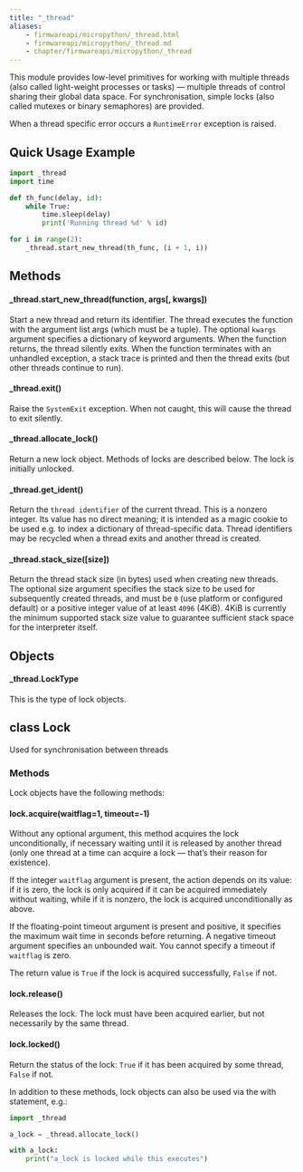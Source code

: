 ```yaml
---
title: "_thread"
aliases:
    - firmwareapi/micropython/_thread.html
    - firmwareapi/micropython/_thread.md
    - chapter/firmwareapi/micropython/_thread
---
```


This module provides low-level primitives for working with multiple threads (also called light-weight processes or tasks) — multiple threads of control sharing their global data space. For synchronisation, simple locks (also called mutexes or binary semaphores) are provided.

When a thread specific error occurs a `RuntimeError` exception is raised.

## Quick Usage Example

```python
import _thread
import time

def th_func(delay, id):
    while True:
        time.sleep(delay)
        print('Running thread %d' % id)

for i in range(2):
    _thread.start_new_thread(th_func, (i + 1, i))
```

## Methods

#### \_thread.start\_new\_thread(function, args\[, kwargs\])

Start a new thread and return its identifier. The thread executes the function with the argument list args (which must be a tuple). The optional `kwargs` argument specifies a dictionary of keyword arguments. When the function returns, the thread silently exits. When the function terminates with an unhandled exception, a stack trace is printed and then the thread exits (but other threads continue to run).

#### \_thread.exit()

Raise the `SystemExit` exception. When not caught, this will cause the thread to exit silently.

#### \_thread.allocate\_lock()

Return a new lock object. Methods of locks are described below. The lock is initially unlocked.

#### \_thread.get\_ident()

Return the `thread identifier` of the current thread. This is a nonzero integer. Its value has no direct meaning; it is intended as a magic cookie to be used e.g. to index a dictionary of thread-specific data. Thread identifiers may be recycled when a thread exits and another thread is created.

#### \_thread.stack\_size(\[size\])

Return the thread stack size (in bytes) used when creating new threads. The optional size argument specifies the stack size to be used for subsequently created threads, and must be `0` (use platform or configured default) or a positive integer value of at least `4096` (4KiB). 4KiB is currently the minimum supported stack size value to guarantee sufficient stack space for the interpreter itself.

## Objects

#### \_thread.LockType

This is the type of lock objects.

## class Lock

Used for synchronisation between threads

### Methods

Lock objects have the following methods:

#### lock.acquire(waitflag=1, timeout=-1)

Without any optional argument, this method acquires the lock unconditionally, if necessary waiting until it is released by another thread (only one thread at a time can acquire a lock — that’s their reason for existence).

If the integer `waitflag` argument is present, the action depends on its value: if it is zero, the lock is only acquired if it can be acquired immediately without waiting, while if it is nonzero, the lock is acquired unconditionally as above.

If the floating-point timeout argument is present and positive, it specifies the maximum wait time in seconds before returning. A negative timeout argument specifies an unbounded wait. You cannot specify a timeout if `waitflag` is zero.

The return value is `True` if the lock is acquired successfully, `False` if not.

#### lock.release()

Releases the lock. The lock must have been acquired earlier, but not necessarily by the same thread.

#### lock.locked()

Return the status of the lock: `True` if it has been acquired by some thread, `False` if not.

In addition to these methods, lock objects can also be used via the with statement, e.g.:

```python
import _thread

a_lock = _thread.allocate_lock()

with a_lock:
    print("a_lock is locked while this executes")
```

